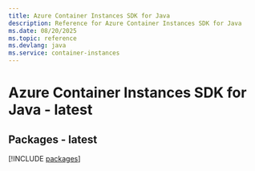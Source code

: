 ```yaml
---
title: Azure Container Instances SDK for Java
description: Reference for Azure Container Instances SDK for Java
ms.date: 08/20/2025
ms.topic: reference
ms.devlang: java
ms.service: container-instances
---
```

# Azure Container Instances SDK for Java - latest
## Packages - latest
[!INCLUDE [packages](container-instances-index.md)]